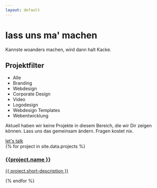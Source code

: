 ```yaml
---
layout: default
---
```


<div class="container home-landing-container">
<div class="row mt-50">
    <div
    class="main-title-container text-center col-md-12"
    >
    <h1 class="main-title bold text-center">
        lass uns ma' machen
    </h1>
    <p class="main-subtitle mt-30 light">
        Kannste woanders machen, wird dann halt Kacke.
    </p>
    </div>
</div>
<div class="row cta-scroll-container">
    <i class="fas fa-angle-double-down text-black"></i>
</div>
</div>
<!-- unsere projekte -->
<div class="container home-portoflio-selection-container mt-100">
<div class="row">
    <div id="projectfilter-collapse-trigger" class="simple-section-heading-container col-xs-12 flex pointer">
    <h2 class="simple-section-heading">Projektfilter<i class="fas fa-angle-down text-black ml-small"></i></h2>
    </div>
</div>
<div class="row mb-40">
    <ul id="projectfilter-list" class="collapsed">
    <li data-filter="all" class="projectfilter-item active">Alle</li>
    <li data-filter=".branding" class="projectfilter-item">Branding</li>
    <li data-filter=".webdesign" class="projectfilter-item">Webdesign</li>
    <li data-filter=".corporate-design" class="projectfilter-item">Corporate Design</li>
    <li data-filter=".video" class="projectfilter-item">Video</li>
    <li data-filter=".logodesign" class="projectfilter-item">Logodesign</li>
    <li data-filter=".templates" class="projectfilter-item">Webdesign Templates</li>
    <li data-filter=".webentwicklung" class="projectfilter-item">Webentwicklung</li>
    </ul>

</div>
<div class="row mt-20" style="min-height: 200px;">
    <div class="no-category-items-found-container mt-40">
    <p class="no-category-items-found text-center read-text">
        Aktuell haben wir keine Projekte in diesem Bereich, die wir Dir zeigen können. Lass uns das gemeinsam ändern. Fragen kostet nix.
    </p>
    <div class="mt-30 container button-container">
        <a href="contact" class="button primary-button">let's talk</a>
    </div>
    </div>
    <div class="portoflio-selection-wrapper col-xs-12">
    <!-- portfolio item START -->
    {% for project in site.data.projects %}
    <div class="portfolio-selection-item mix {% for cat in project.categories%}{{ cat }} {% endfor %}">
        <a href="{{ site.baseurl }}/projects/{{ project.path-name }}" class="portfolio-item-link">
        <img
            class="portfolio-selection-image"
            src="{{ site.baseurl }}/assets/img/projekte/{{ project.thumbnail }}.jpg"
            alt=""
        />
        <div class="portfolio-selection-text-content">
            <h3 class="portfolio-selection-heading mb-10">
            {{project.name }}
            </h3>
            <p class="portfolio-selection-text read-text">
            {{ project.short-description }}
            </p>
        </div>
        </a>
    </div>
    {% endfor %}
    <!-- portfolio item END -->
    </div>
</div>
</div>
